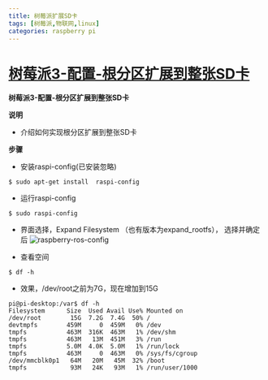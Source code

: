 ```yaml
---
title: 树莓派扩展SD卡
tags: [树莓派,物联网,linux]
categories: raspberry pi
---
```

# [树莓派3-配置-根分区扩展到整张SD卡](http://www.ncnynl.com/archives/201612/1154.html)

**树莓派3-配置-根分区扩展到整张SD卡**

**说明**

- 介绍如何实现根分区扩展到整张SD卡

**步骤**

- 安装raspi-config(已安装忽略)

```
$ sudo apt-get install  raspi-config

```

- 运行raspi-config

```
$ sudo raspi-config

```

- 界面选择，Expand Filesystem （也有版本为expand_rootfs）， 选择并确定后
  ![raspberry-ros-config](C:\Users\Administrator.F77\Desktop\新建文件夹\raspberry-ros-config.png)


- 查看空间

```
$ df -h

```

- 效果，/dev/root之前为7G，现在增加到15G

```
pi@pi-desktop:/var$ df -h
Filesystem      Size  Used Avail Use% Mounted on
/dev/root        15G  7.2G  7.4G  50% /
devtmpfs        459M     0  459M   0% /dev
tmpfs           463M  316K  463M   1% /dev/shm
tmpfs           463M   13M  451M   3% /run
tmpfs           5.0M  4.0K  5.0M   1% /run/lock
tmpfs           463M     0  463M   0% /sys/fs/cgroup
/dev/mmcblk0p1   64M   20M   45M  32% /boot
tmpfs            93M   24K   93M   1% /run/user/1000
```
